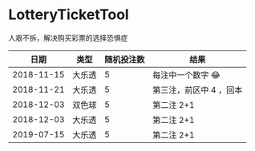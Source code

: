 # LotteryTicketTool
人艰不拆，解决购买彩票的选择恐惧症

日期 | 类型 | 随机投注数 | 结果
-- | -- | -- | --
2018-11-15 | 大乐透 | 5 | 每注中一个数字 😂
2018-11-21 | 大乐透 | 5 | 第三注，前区中 4 ，回本
2018-12-03 | 双色球 | 5 | 第二注 2+1
2018-12-03 | 大乐透 | 5 | 第二注 2+1
2019-07-15 | 大乐透 | 5 | 第二注 2+1
